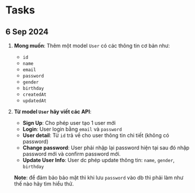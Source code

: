 # Tasks

## 6 Sep 2024

1. **Mong muốn**: Thêm một model `User` có các thông tin cơ bản như:

   - `id`
   - `name`
   - `email`
   - `password`
   - `gender`
   - `birthday`
   - `createdAt`
   - `updatedAt`

2. **Từ model `User` hãy viết các API**:

   - **Sign Up**: Cho phép user tạo 1 user mới
   - **Login**: User login bằng `email` và `password`
   - **User detail**: Từ `id` trả về cho user thông tin chi tiết (không có password)
   - **Change password**: User phải nhập lại password hiện tại sau đó nhập password mới và confirm password mới.
   - **Update User Info**: User dc phép update thông tin: `name`, `gender`, `birthday`

   **Note**: để đảm bảo bảo mật thì khi lưu `password` vào db thì phải làm như thế nào hãy tìm hiểu thử.
